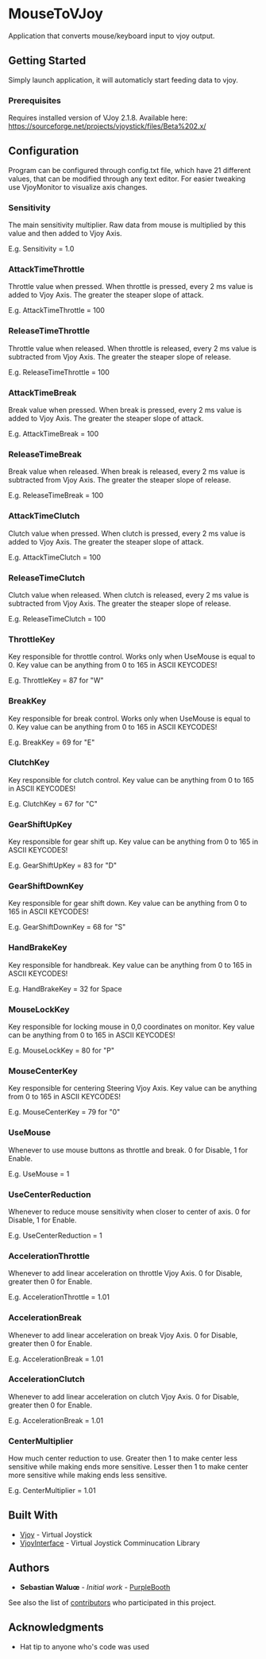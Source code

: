 # MouseToVJoy

Application that converts mouse/keyboard input to vjoy output.

## Getting Started

Simply launch application, it will automaticly start feeding data to vjoy.

### Prerequisites

Requires installed version of VJoy 2.1.8. Available here: 
https://sourceforge.net/projects/vjoystick/files/Beta%202.x/

## Configuration

Program can be configured through config.txt file, which have 21 different values, that can be modified through any text editor.
For easier tweaking use VjoyMonitor to visualize axis changes.

### Sensitivity

The main sensitivity multiplier.
Raw data from mouse is multiplied by this value and then added to Vjoy Axis. 

E.g. Sensitivity = 1.0

### AttackTimeThrottle

Throttle value when pressed.
When throttle is pressed, every 2 ms value is added to Vjoy Axis. 
The greater the steaper slope of attack.

E.g. AttackTimeThrottle = 100

### ReleaseTimeThrottle

Throttle value when released.
When throttle is released, every 2 ms value is subtracted from Vjoy Axis. 
The greater the steaper slope of release.

E.g. ReleaseTimeThrottle = 100

### AttackTimeBreak

Break value when pressed.
When break is pressed, every 2 ms value is added to Vjoy Axis. 
The greater the steaper slope of attack.

E.g. AttackTimeBreak = 100

### ReleaseTimeBreak

Break value when released.
When break is released, every 2 ms value is subtracted from Vjoy Axis. 
The greater the steaper slope of release.

E.g. ReleaseTimeBreak = 100

### AttackTimeClutch

Clutch value when pressed.
When clutch is pressed, every 2 ms value is added to Vjoy Axis. 
The greater the steaper slope of attack.

E.g. AttackTimeClutch = 100

### ReleaseTimeClutch

Clutch value when released.
When clutch is released, every 2 ms value is subtracted from Vjoy Axis. 
The greater the steaper slope of release.

E.g. ReleaseTimeClutch = 100

### ThrottleKey

Key responsible for throttle control. Works only when UseMouse is equal to 0.
Key value can be anything from 0 to 165 in ASCII KEYCODES!

E.g. ThrottleKey = 87 for "W"

### BreakKey

Key responsible for break control. Works only when UseMouse is equal to 0.
Key value can be anything from 0 to 165 in ASCII KEYCODES!

E.g. BreakKey = 69 for "E"

### ClutchKey

Key responsible for clutch control.
Key value can be anything from 0 to 165 in ASCII KEYCODES!

E.g. ClutchKey = 67 for "C"

### GearShiftUpKey

Key responsible for gear shift up.
Key value can be anything from 0 to 165 in ASCII KEYCODES!

E.g. GearShiftUpKey = 83 for "D"

### GearShiftDownKey

Key responsible for gear shift down.
Key value can be anything from 0 to 165 in ASCII KEYCODES!

E.g. GearShiftDownKey = 68 for "S"

### HandBrakeKey

Key responsible for handbreak.
Key value can be anything from 0 to 165 in ASCII KEYCODES!

E.g. HandBrakeKey = 32 for Space

### MouseLockKey

Key responsible for locking mouse in 0,0 coordinates on monitor.
Key value can be anything from 0 to 165 in ASCII KEYCODES!

E.g. MouseLockKey = 80 for "P"

### MouseCenterKey

Key responsible for centering Steering Vjoy Axis.
Key value can be anything from 0 to 165 in ASCII KEYCODES!

E.g. MouseCenterKey = 79 for "0"

### UseMouse

Whenever to use mouse buttons as throttle and break.
0 for Disable, 1 for Enable.

E.g. UseMouse = 1

### UseCenterReduction

Whenever to reduce mouse sensitivity when closer to center of axis.
0 for Disable, 1 for Enable.

E.g. UseCenterReduction = 1

### AccelerationThrottle

Whenever to add linear acceleration on throttle Vjoy Axis.
0 for Disable, greater then 0 for Enable.

E.g. AccelerationThrottle = 1.01

### AccelerationBreak

Whenever to add linear acceleration on break Vjoy Axis.
0 for Disable, greater then 0 for Enable.

E.g. AccelerationBreak = 1.01

### AccelerationClutch

Whenever to add linear acceleration on clutch Vjoy Axis.
0 for Disable, greater then 0 for Enable.

E.g. AccelerationBreak = 1.01

### CenterMultiplier

How much center reduction to use.
Greater then 1 to make center less sensitive while making ends more sensitive.
Lesser then 1 to make center more sensitive while making ends less sensitive.

E.g. CenterMultiplier = 1.01

## Built With

* [Vjoy](http://vjoystick.sourceforge.net/site/) - Virtual Joystick
* [VjoyInterface](http://vjoystick.sourceforge.net/site/) - Virtual Joystick Comminucation Library


## Authors

* **Sebastian Waluœ** - *Initial work* - [PurpleBooth](https://github.com/R1per)

See also the list of [contributors](https://github.com/your/project/contributors) who participated in this project.

## Acknowledgments

* Hat tip to anyone who's code was used

